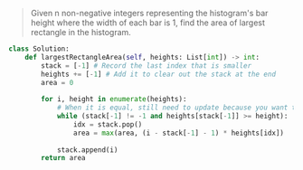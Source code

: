 > Given n non-negative integers representing the histogram's bar height where the width of each bar is 1, find the area of largest rectangle in the histogram.

```python
class Solution: 
    def largestRectangleArea(self, heights: List[int]) -> int: 
        stack = [-1] # Record the last index that is smaller 
        heights += [-1] # Add it to clear out the stack at the end 
        area = 0 
         
        for i, height in enumerate(heights):  
            # When it is equal, still need to update because you want the "last" index that is smaller than the current 
            while (stack[-1] != -1 and heights[stack[-1]] >= height): 
                idx = stack.pop() 
                area = max(area, (i - stack[-1] - 1) * heights[idx]) 
             
            stack.append(i) 
        return area
```